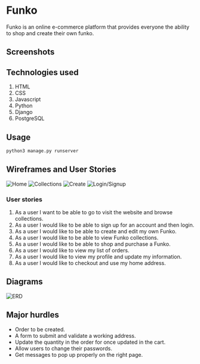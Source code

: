 # Funko

Funko is an online e-commerce platform that provides everyone the ability to shop and create their own funko.

## Screenshots

## Technologies used
1. HTML
2. CSS
3. Javascript
4. Python
5. Django
6. PostgreSQL

## Usage

```bash
python3 manage.py runserver
```

## Wireframes and User Stories
![Home](https://i.imgur.com/uecT3Qw.png)
![Collections](https://i.imgur.com/oOFtpSo.png)
![Create](https://i.imgur.com/5m37Sr3.png)
![Login/Signup](https://i.imgur.com/kNMdBZC.png)

### User stories
1. As a user I want to be able to go to visit the website and browse collections.
2. As a user I would like to be able to sign up for an account and then login.
3. As a user I would like to be able to create and edit my own Funko.
4. As a user I would like to be able to view Funko collections.
5. As a user I would like to be able to shop and purchase a Funko.
6. As a user I would like to view my list of orders.
7. As a user I would like to view my profile and update my information.
8. As a user I would like to checkout and use my home address.

## Diagrams

![ERD](https://i.imgur.com/qktSLul.png)

## Major hurdles
* Order to be created.
* A form to submit and validate a working address.
* Update the quantity in the order for once updated in the cart.
* Allow users to change their passwords.
* Get messages to pop up properly on the right page.
